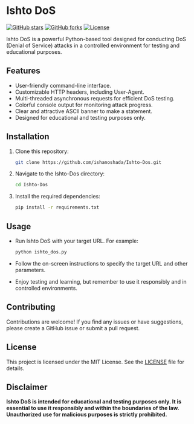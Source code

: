 
# Ishto DoS

[![GitHub stars](https://img.shields.io/github/stars/ishanoshada/Ishto-Dos)](https://github.com/ishanoshada/Ishto-Dos/stargazers)
[![GitHub forks](https://img.shields.io/github/forks/ishanoshada/Ishto-Dos)](https://github.com/ishanoshada/Ishto-Dos/network)
[![License](https://img.shields.io/github/license/ishanoshada/Ishto-Dos)](https://github.com/ishanoshada/Ishto-Dos/blob/main/LICENSE)

Ishto DoS is a powerful Python-based tool designed for conducting DoS (Denial of Service) attacks in a controlled environment for testing and educational purposes.


## Features

- User-friendly command-line interface.
- Customizable HTTP headers, including User-Agent.
- Multi-threaded asynchronous requests for efficient DoS testing.
- Colorful console output for monitoring attack progress.
- Clear and attractive ASCII banner to make a statement.
- Designed for educational and testing purposes only.

## Installation

1. Clone this repository:
   ```bash
   git clone https://github.com/ishanoshada/Ishto-Dos.git
   ```

2. Navigate to the Ishto-Dos directory:
   ```bash
   cd Ishto-Dos
   ```

3. Install the required dependencies:
   ```bash
   pip install -r requirements.txt
   ```

## Usage

- Run Ishto DoS with your target URL. For example:
   ```bash
   python ishto_dos.py
   ```

- Follow the on-screen instructions to specify the target URL and other parameters.

- Enjoy testing and learning, but remember to use it responsibly and in controlled environments.

## Contributing

Contributions are welcome! If you find any issues or have suggestions, please create a GitHub issue or submit a pull request.

## License

This project is licensed under the MIT License. See the [LICENSE](LICENSE) file for details.

## Disclaimer

**Ishto DoS is intended for educational and testing purposes only. It is essential to use it responsibly and within the boundaries of the law. Unauthorized use for malicious purposes is strictly prohibited.**
